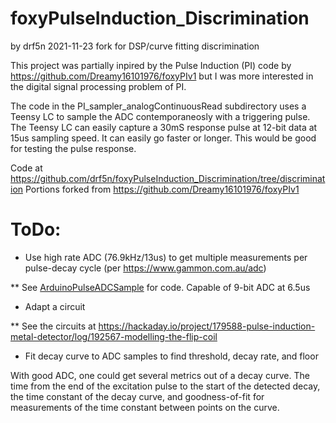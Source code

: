 # foxyPulseInduction_Discrimination 
 by  drf5n 2021-11-23 fork for DSP/curve fitting discrimination

This project was partially inpired by the Pulse Induction (PI) code by https://github.com/Dreamy16101976/foxyPIv1
but I was more interested in the digital signal processing problem of PI.

The code in the  PI_sampler_analogContinuousRead subdirectory uses a Teensy LC to sample the ADC contemporaneosly with
a triggering pulse.  The Teensy LC can easily capture a 30mS response pulse at 12-bit data at 15us sampling speed.  It
can easily go faster or longer.  This would be good for testing the pulse response.

  

Code at https://github.com/drf5n/foxyPulseInduction_Discrimination/tree/discrimination 
Portions forked from https://github.com/Dreamy16101976/foxyPIv1

# ToDo:

* Use high rate ADC (76.9kHz/13us) to get multiple measurements per pulse-decay cycle (per https://www.gammon.com.au/adc)

** See [ArduinoPulseADCSample](ArduinoPulseADCSample/) for code.  Capable of 9-bit ADC at 6.5us

* Adapt a circuit

** See the circuits at https://hackaday.io/project/179588-pulse-induction-metal-detector/log/192567-modelling-the-flip-coil

* Fit decay curve to ADC samples to find threshold, decay rate, and floor

With good ADC, one could get several metrics out of a decay curve.  The time from the end of the excitation pulse to the start of the detected decay, 
the time constant of the decay curve, and goodness-of-fit for measurements of the time constant between points on the curve.   

